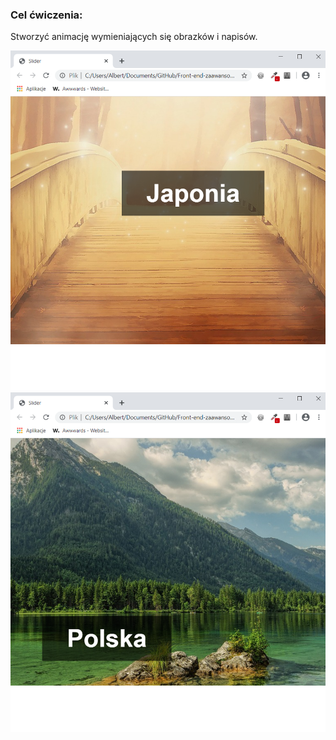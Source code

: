<h3>Cel ćwiczenia:</h3>
<p>Stworzyć animację wymieniających się obrazków i napisów.</p>

<img src="Screenshot1.png" alt="Tu powinien być Screenshot1">

<img src="Screenshot2.png" alt="Tu powinien być Screenshot2">